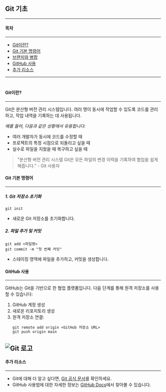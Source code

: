 ## Git 기초

---
#### 목차
---

- [Git이란?]()
- [Git 기본 명령어]()
- [브랜치와 병합]()
- [GitHub 사용]()
- [추가 리소스]()

---
# 
#### Git이란?
---

Git은 분산형 버전 관리 시스템입니다. 여러 명이 동시에 작업할 수 있도록 코드를 관리하고, 작업 내역을 기록하는 데 사용됩니다.

*예를 들어, 다음과 같은 상황에서 유용합니다:*

- 여러 개발자가 동시에 코드를 수정할 때
- 프로젝트의 특정 시점으로 되돌리고 싶을 때
- 실수로 파일을 지웠을 때 복구하고 싶을 때

> "분산형 버전 관리 시스템 Git은 모든 파일의 변경 이력을 기록하여 협업을 쉽게 해줍니다." - Git 사용자

#### Git 기본 명령어
---

##### 1. Git 저장소 초기화
```
git init
```
- 새로운 Git 저장소를 초기화합니다.

##### 2. 파일 추가 및 커밋
``` 
git add <파일명>
git commit -m "첫 번째 커밋" 
```
- 스테이징 영역에 파일을 추가하고, 커밋을 생성합니다.

#### GitHub 사용
---
GitHub는 Git을 기반으로 한 협업 플랫폼입니다. 다음 단계를 통해 원격 저장소를 사용할 수 있습니다:

1. GitHub 계정 생성
2. 새로운 리포지토리 생성
3. 원격 저장소 연결:
    ```
    git remote add origin <GitHub 저장소 URL>
    git push origin main
    ```
![Git 로고](https://git-scm.com/images/logos/downloads/Git-Logo-2Color.png)
---

#### 추가 리소스
---
- Git에 대해 더 알고 싶다면, [Git 공식 문서](https://git-scm.com/doc)를 확인하세요.
- GitHub 사용법에 대한 자세한 정보는 [GitHub Docs](https://docs.github.com/en)에서 찾아볼 수 있습니다.
